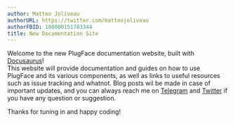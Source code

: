 ```yaml
---
author: Matteo Joliveau
authorURL: https://twitter.com/matteojoliveau
authorFBID: 100000151783344
title: New Documentation Site
---
```


Welcome to the new PlugFace documentation website, built with [Docusaurus](https://docusaurus.io)!  
This website will provide documentation and guides on how to use PlugFace and its various components, as well as links to useful resources such as issue tracking and whatnot.
Blog posts wil be made in case of important updates, and you can always reach me on [Telegram](https://t.me/gamescodex) and [Twitter](https://twitter.com/matteojoliveau) if you
have any question or suggestion.

Thanks for tuning in and happy coding!